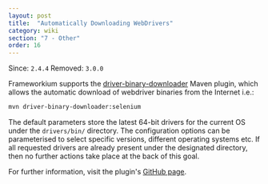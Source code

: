 ```yaml
---
layout: post
title:  "Automatically Downloading WebDrivers"
category: wiki
section: "7 - Other"
order: 16
---
```


Since: `2.4.4`
Removed: `3.0.0`

Frameworkium supports the [driver-binary-downloader][plugin] Maven plugin,
which allows the automatic download of webdriver binaries from the Internet i.e.:

```bash
mvn driver-binary-downloader:selenium
```

The default parameters store the latest 64-bit drivers for the current OS under 
the `drivers/bin/` directory.
The configuration options can be parameterised to select specific versions,
different operating systems etc.
If all requested drivers are already present under the designated directory,
then no further actions take place at the back of this goal. 

For further information, visit the plugin's [GitHub page][plugin].

[plugin]: https://github.com/Ardesco/selenium-standalone-server-plugin
